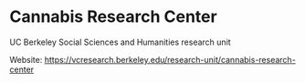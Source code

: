 # Cannabis Research Center
UC Berkeley Social Sciences and Humanities research unit

Website: https://vcresearch.berkeley.edu/research-unit/cannabis-research-center
